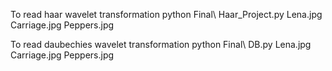 To read haar wavelet transformation 
python Final\ Haar_Project.py Lena.jpg Carriage.jpg Peppers.jpg

To read daubechies wavelet transformation
python Final\ DB.py Lena.jpg Carriage.jpg Peppers.jpg
